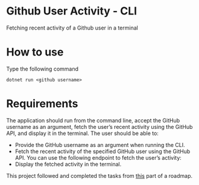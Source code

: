 
# Github User Activity - CLI

Fetching recent activity of a Github user in a terminal

# How to use
Type the following command
```console
dotnet run <github username>
```
# Requirements

The application should run from the command line, accept the GitHub username as an argument, fetch the user’s recent activity using the GitHub API, and display it in the terminal. The user should be able to:

- Provide the GitHub username as an argument when running the CLI. 
- Fetch the recent activity of the specified GitHub user using the GitHub API. You can use the following endpoint to fetch the user’s activity: 
- Display the fetched activity in the terminal. 

This project followed and completed the tasks from [this](https://roadmap.sh/projects/github-user-activity) part of a roadmap.